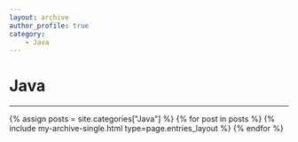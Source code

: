 ```yaml
---
layout: archive
author_profile: true
category:
    - Java
---
```


<h1>Java</h1>
<hr>
{% assign posts = site.categories["Java"] %}
{% for post in posts %}
    {% include my-archive-single.html type=page.entries_layout %}
{% endfor %}
<div>
</div>